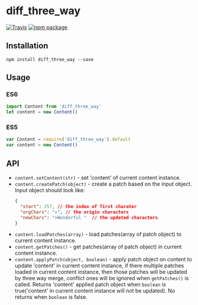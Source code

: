 # diff_three_way

[![Travis](https://travis-ci.org/JasonZzy0528/diff_three_way.svg)](https://travis-ci.org/JasonZzy0528/diff_three_way)
[![npm package](https://img.shields.io/npm/v/diff_three_way.svg?style=flat-square)](https://www.npmjs.com/package/diff_three_way)

## Installation

```
npm install diff_three_way --save
```

## Usage
### ES6
```javascript
import Content from 'diff_three_way'
let content = new Content()
```
### ES5
```javascript
var Content = require('diff_three_way').default
var content = new Content()
```

## API
* `content.setContent(str)` - set 'content' of current content instance.
* `content.createPatch(object)` - create a patch based on the input object.
    Input object should look like:
    ```json
    {
      "start": 257, // the index of first charater
      "orgChars": ">", // the origin characters
      "newChars": ">Wonderful "  // the updated characters
    }
    ```
* `content.loadPatches(array)` - load patches(array of patch object) to current content instance.
* `content.getPatches()` - get patches(array of patch object) in current content instance.
* `content.applyPatch(object, boolean)` - apply patch object on content to update 'content' in current content instance, if there multiple patches loaded in current content instance, then those patches will be updated by three way merge, conflict ones will be ignored when `getPatches()` is called.
    Returns 'content' applied patch object when `boolean` is true('content' in current content instance will not be updated).
    No returns when `boolean` is false.